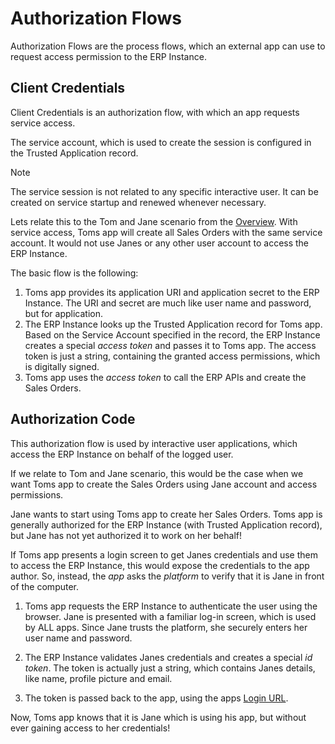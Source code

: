 # Authorization Flows

Authorization Flows are the process flows, which an external app can use to request access permission to the ERP Instance.

## Client Credentials

Client Credentials is an authorization flow, with which an app requests service access.

The service account, which is used to create the session is configured in the Trusted Application record.

> [!note]
> The service session is not related to any specific interactive user. It can be created on service startup and renewed whenever necessary.

Lets relate this to the Tom and Jane scenario from the [Overview](overview.md).
With service access, Toms app will create all Sales Orders with the same service account.
It would not use Janes or any other user account to access the ERP Instance.

The basic flow is the following:

1. Toms app provides its application URI and application secret to the ERP Instance.
The URI and secret are much like user name and password, but for application.
1. The ERP Instance looks up the Trusted Application record for Toms app.
Based on the Service Account specified in the record, the ERP Instance creates a special *access token* and passes it to Toms app.
The access token is just a string, containing the granted access permissions, which is digitally signed.
1. Toms app uses the *access token* to call the ERP APIs and create the Sales Orders.

## Authorization Code

This authorization flow is used by interactive user applications, which access the ERP Instance on behalf of the logged user.

If we relate to Tom and Jane scenario, this would be the case when we want Toms app to create the Sales Orders using Jane account and access permissions.

Jane wants to start using Toms app to create her Sales Orders.
Toms app is generally authorized for the ERP Instance (with Trusted Application record), but Jane has not yet authorized it to work on her behalf!

If Toms app presents a login screen to get Janes credentials and use them to access the ERP Instance, this would expose the credentials to the app author.
So, instead, the *app* asks the *platform* to verify that it is Jane in front of the computer.

1. Toms app requests the ERP Instance to authenticate the user using the browser.
Jane is presented with a familiar log-in screen, which is used by ALL apps.
Since Jane trusts the platform, she securely enters her user name and password.

1. The ERP Instance validates Janes credentials and creates a special *id token*.
The token is actually just a string, which contains Janes details, like name, profile picture and email.

1. The token is passed back to the app, using the apps [Login URL](trusted-applications.md#impersonate-login-url).

Now, Toms app knows that it is Jane which is using his app, but without ever gaining access to her credentials!